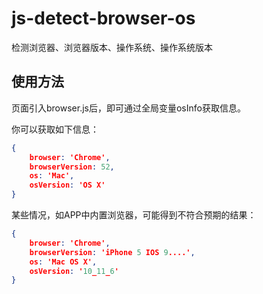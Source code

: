 # js-detect-browser-os
检测浏览器、浏览器版本、操作系统、操作系统版本


## 使用方法
页面引入browser.js后，即可通过全局变量osInfo获取信息。

你可以获取如下信息：
```json
{
	browser: 'Chrome',
	browserVersion: 52,
	os: 'Mac',
	osVersion: 'OS X'
}
```

某些情况，如APP中内置浏览器，可能得到不符合预期的结果：
```json
{
	browser: 'Chrome',
	browserVersion: 'iPhone 5 IOS 9....',
	os: 'Mac OS X',
	osVersion: '10_11_6'
}
```